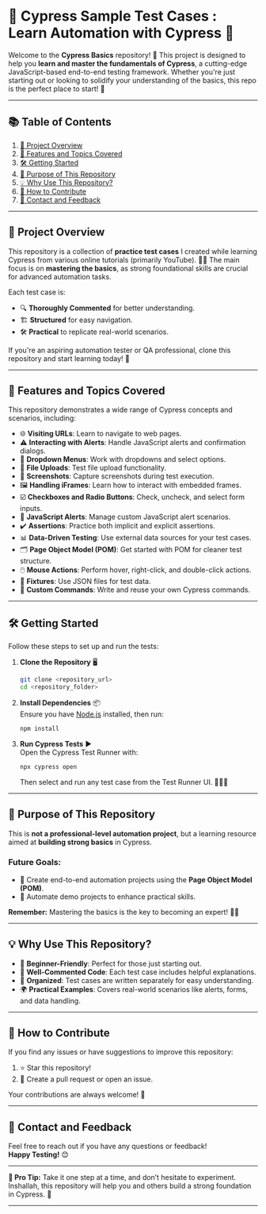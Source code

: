 
# 🌟 **Cypress Sample Test Cases : Learn Automation with Cypress** 🌟

Welcome to the **Cypress Basics** repository! 🎉 This project is designed to help you **learn and master the fundamentals of Cypress**, a cutting-edge JavaScript-based end-to-end testing framework. Whether you're just starting out or looking to solidify your understanding of the basics, this repo is the perfect place to start! 🚀

---

## 📚 **Table of Contents**

1. [📘 Project Overview](#-project-overview)  
2. [🚀 Features and Topics Covered](#-features-and-topics-covered)  
3. [🛠️ Getting Started](#%EF%B8%8F-getting-started)  
4. [🎯 Purpose of This Repository](#-purpose-of-this-repository)  
5. [💡 Why Use This Repository?](#-why-use-this-repository)  
6. [🙌 How to Contribute](#-how-to-contribute)  
7. [💬 Contact and Feedback](#-contact-and-feedback)  

---

## 📘 **Project Overview**

This repository is a collection of **practice test cases** I created while learning Cypress from various online tutorials (primarily YouTube). 🧑‍💻 The main focus is on **mastering the basics**, as strong foundational skills are crucial for advanced automation tasks. 

Each test case is:
- 🔍 **Thoroughly Commented** for better understanding.
- 🏗️ **Structured** for easy navigation.
- 🛠️ **Practical** to replicate real-world scenarios.

If you're an aspiring automation tester or QA professional, clone this repository and start learning today! 🌟

---

## 🚀 **Features and Topics Covered**

This repository demonstrates a wide range of Cypress concepts and scenarios, including:

- 🌐 **Visiting URLs**: Learn to navigate to web pages.
- ⚠️ **Interacting with Alerts**: Handle JavaScript alerts and confirmation dialogs.
- 🔽 **Dropdown Menus**: Work with dropdowns and select options.
- 📂 **File Uploads**: Test file upload functionality.
- 📸 **Screenshots**: Capture screenshots during test execution.
- 🖼️ **Handling iFrames**: Learn how to interact with embedded frames.
- ☑️ **Checkboxes and Radio Buttons**: Check, uncheck, and select form inputs.
- 🛑 **JavaScript Alerts**: Manage custom JavaScript alert scenarios.
- ✔️ **Assertions**: Practice both implicit and explicit assertions.
- 📊 **Data-Driven Testing**: Use external data sources for your test cases.
- 🗂️ **Page Object Model (POM)**: Get started with POM for cleaner test structure.
- 🖱️ **Mouse Actions**: Perform hover, right-click, and double-click actions.
- 📁 **Fixtures**: Use JSON files for test data.
- 🔄 **Custom Commands**: Write and reuse your own Cypress commands.

---

## 🛠️ **Getting Started**

Follow these steps to set up and run the tests:

1. **Clone the Repository** 🖥️  
   ```bash
   git clone <repository_url>
   cd <repository_folder>
   ```

2. **Install Dependencies** 📦  
   Ensure you have [Node.js](https://nodejs.org/) installed, then run:  
   ```bash
   npm install
   ```

3. **Run Cypress Tests** ▶️  
   Open the Cypress Test Runner with:  
   ```bash
   npx cypress open
   ```  
   Then select and run any test case from the Test Runner UI. 🏃‍♂️💨

---

## 🎯 **Purpose of This Repository**

This is **not a professional-level automation project**, but a learning resource aimed at **building strong basics** in Cypress.  
### Future Goals:  
- 🌟 Create end-to-end automation projects using the **Page Object Model (POM)**.  
- 🔧 Automate demo projects to enhance practical skills.  

**Remember:** Mastering the basics is the key to becoming an expert! 🧠💡

---

## 💡 **Why Use This Repository?**

- 🐣 **Beginner-Friendly**: Perfect for those just starting out.  
- 📝 **Well-Commented Code**: Each test case includes helpful explanations.  
- 📂 **Organized**: Test cases are written separately for easy understanding.  
- 🌍 **Practical Examples**: Covers real-world scenarios like alerts, forms, and data handling.  

---

## 🙌 **How to Contribute**

If you find any issues or have suggestions to improve this repository:  
1. ⭐ Star this repository!  
2. 🤝 Create a pull request or open an issue.  

Your contributions are always welcome! 🌟

---

## 💬 **Contact and Feedback**

Feel free to reach out if you have any questions or feedback!  
**Happy Testing!** 😊  

---

**🌟 Pro Tip:** Take it one step at a time, and don’t hesitate to experiment. Inshallah, this repository will help you and others build a strong foundation in Cypress. 🌟  

---
